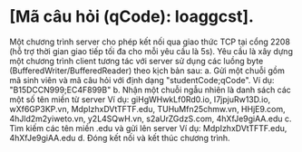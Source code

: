 # [Mã câu hỏi (qCode): loaggcst].
Một chương trình server cho phép kết nối qua giao thức TCP tại cổng 2208 (hỗ trợ thời gian giao tiếp tối đa cho mỗi yêu cầu là 5s). Yêu cầu là xây dựng một chương trình client tương tác với server sử dụng các luồng byte (BufferedWriter/BufferedReader) theo kịch bản sau: 
    a.	Gửi một chuỗi gồm mã sinh viên và mã câu hỏi với định dạng "studentCode;qCode". Ví dụ: "B15DCCN999;EC4F899B"
    b.	Nhận một chuỗi ngẫu nhiên là danh sách các một số tên miền từ server
    Ví dụ: giHgWHwkLf0Rd0.io, I7jpjuRw13D.io, wXf6GP3KP.vn, MdpIzhxDVtTFTF.edu, TUHuMfn25chmw.vn, HHjE9.com, 4hJld2m2yiweto.vn, y2L4SQwH.vn, s2aUrZGdzS.com, 4hXfJe9giAA.edu
    c.	Tìm kiếm các tên miền .edu và gửi lên server
    Ví dụ: MdpIzhxDVtTFTF.edu, 4hXfJe9giAA.edu
    d.	Đóng kết nối và kết thúc chương trình.
